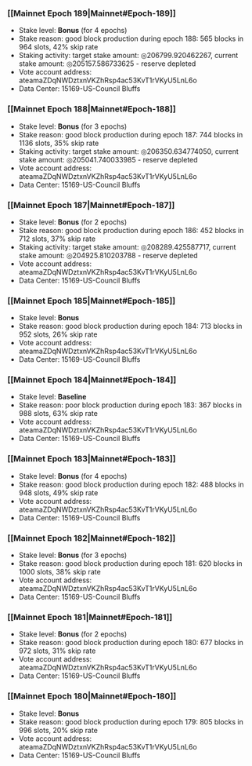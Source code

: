 ### [[Mainnet Epoch 189|Mainnet#Epoch-189]]
* Stake level: **Bonus** (for 4 epochs)
* Stake reason: good block production during epoch 188: 565 blocks in 964 slots, 42% skip rate
* Staking activity: target stake amount: ◎206799.920462267, current stake amount: ◎205157.586733625 - reserve depleted
* Vote account address: ateamaZDqNWDztxnVKZhRsp4ac53KvT1rVKyU5LnL6o
* Data Center: 15169-US-Council Bluffs
### [[Mainnet Epoch 188|Mainnet#Epoch-188]]
* Stake level: **Bonus** (for 3 epochs)
* Stake reason: good block production during epoch 187: 744 blocks in 1136 slots, 35% skip rate
* Staking activity: target stake amount: ◎206350.634774050, current stake amount: ◎205041.740033985 - reserve depleted
* Vote account address: ateamaZDqNWDztxnVKZhRsp4ac53KvT1rVKyU5LnL6o
* Data Center: 15169-US-Council Bluffs
### [[Mainnet Epoch 187|Mainnet#Epoch-187]]
* Stake level: **Bonus** (for 2 epochs)
* Stake reason: good block production during epoch 186: 452 blocks in 712 slots, 37% skip rate
* Staking activity: target stake amount: ◎208289.425587717, current stake amount: ◎204925.810203788 - reserve depleted
* Vote account address: ateamaZDqNWDztxnVKZhRsp4ac53KvT1rVKyU5LnL6o
* Data Center: 15169-US-Council Bluffs
### [[Mainnet Epoch 185|Mainnet#Epoch-185]]
* Stake level: **Bonus**
* Stake reason: good block production during epoch 184: 713 blocks in 952 slots, 26% skip rate
* Vote account address: ateamaZDqNWDztxnVKZhRsp4ac53KvT1rVKyU5LnL6o
* Data Center: 15169-US-Council Bluffs
### [[Mainnet Epoch 184|Mainnet#Epoch-184]]
* Stake level: **Baseline**
* Stake reason: poor block production during epoch 183: 367 blocks in 988 slots, 63% skip rate 
* Vote account address: ateamaZDqNWDztxnVKZhRsp4ac53KvT1rVKyU5LnL6o
* Data Center: 15169-US-Council Bluffs
### [[Mainnet Epoch 183|Mainnet#Epoch-183]]
* Stake level: **Bonus** (for 4 epochs)
* Stake reason: good block production during epoch 182: 488 blocks in 948 slots, 49% skip rate
* Vote account address: ateamaZDqNWDztxnVKZhRsp4ac53KvT1rVKyU5LnL6o
* Data Center: 15169-US-Council Bluffs
### [[Mainnet Epoch 182|Mainnet#Epoch-182]]
* Stake level: **Bonus** (for 3 epochs)
* Stake reason: good block production during epoch 181: 620 blocks in 1000 slots, 38% skip rate
* Vote account address: ateamaZDqNWDztxnVKZhRsp4ac53KvT1rVKyU5LnL6o
* Data Center: 15169-US-Council Bluffs
### [[Mainnet Epoch 181|Mainnet#Epoch-181]]
* Stake level: **Bonus** (for 2 epochs)
* Stake reason: good block production during epoch 180: 677 blocks in 972 slots, 31% skip rate
* Vote account address: ateamaZDqNWDztxnVKZhRsp4ac53KvT1rVKyU5LnL6o
* Data Center: 15169-US-Council Bluffs
### [[Mainnet Epoch 180|Mainnet#Epoch-180]]
* Stake level: **Bonus**
* Stake reason: good block production during epoch 179: 805 blocks in 996 slots, 20% skip rate
* Vote account address: ateamaZDqNWDztxnVKZhRsp4ac53KvT1rVKyU5LnL6o
* Data Center: 15169-US-Council Bluffs